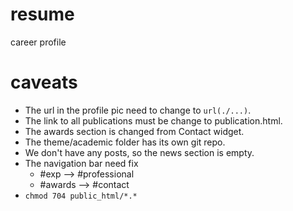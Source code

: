 # resume
career profile

# caveats

- The url in the profile pic need to change to `url(./...)`.
- The link to all publications must be change to publication.html.
- The awards section is changed from Contact widget.
- The theme/academic folder has its own git repo.
- We don't have any posts, so the news section is empty.
- The navigation bar need fix
	- #exp --> #professional
	- #awards --> #contact
- `chmod 704 public_html/*.*`

